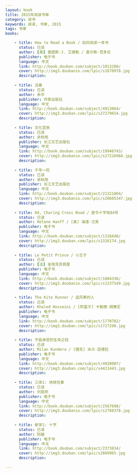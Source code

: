 ```yaml
---
layout: book
title: 2015年阅读书单
category: 读书
keywords: 阅读, 书单, 2015
tags: 书单
books: 

    - title: How to Read a Book / 如何阅读一本书
      status: 已读
      author: [美] 莫提默·J. 艾德勒 / 查尔斯·范多伦 
      publisher: 电子书
      language: 中文
      link: http://book.douban.com/subject/1013208/
      cover: http://img3.doubanio.com/lpic/s1670978.jpg
      description:  
	  
    - title: 活着
      status: 已读
      author: 余华
      publisher: 作家出版社
      language: 中文
      link: http://book.douban.com/subject/4913064/           
      cover: http://img3.douban.com/lpic/s27279654.jpg
      description:  
	  
    - title: 文化苦旅
      status: 已读
      author: 余秋雨
      publisher: 长江文艺出版社
      language: 中文
      link: http://book.douban.com/subject/19940743/
      cover: http://img3.doubanio.com/lpic/s27226968.jpg
      description: 
	  
    - title: 千年一叹
      status: 已读
      author: 余秋雨 
      publisher: 长江文艺出版社
      language: 中文
      link: http://book.douban.com/subject/21321804/           
      cover: http://img3.doubanio.com/lpic/s26605347.jpg
      description: 
	  
    - title: 84, Charing Cross Road / 查令十字街84号
      status: 已读
      author: Helene Hanff / [美] 海莲·汉芙 
      publisher: 电子书
      language: 中文
      link: http://book.douban.com/subject/1316648/
      cover: http://img3.douban.com/lpic/s1326174.jpg
      description: 
	  
    - title: Le Petit Prince / 小王子
      status: 已读
      author: [法] 圣埃克苏佩里
      publisher: 电子书
      language: 中文
      link: http://book.douban.com/subject/1084336/
      cover: http://img3.doubanio.com/lpic/s1237549.jpg
      description:
	  
    - title: The Kite Runner / 追风筝的人
      status: 已读
      author: Khaled Hosseini / [阿富汗] 卡勒德·胡赛尼
      publisher: 电子书
      language: 中文
      link: http://book.douban.com/subject/1770782/
      cover: http://img3.douban.com/lpic/s1727290.jpg
      description: 
	  
    - title: 不能承受的生命之轻
      status: 已读
      author: Milan Kundera / [捷克] 米兰·昆德拉
      publisher: 电子书
      language: 中文
      link: http://book.douban.com/subject/4920007/
      cover: http://img3.douban.com/lpic/s4421443.jpg
      description: 
	  
    - title: 三体1: 地球往事
      status: 已读
      author: 刘慈欣
      publisher: 电子书
      language: 中文
      link: http://book.douban.com/subject/2567698/
      cover: http://img3.doubanio.com/lpic/s2768378.jpg
      description: 
	  
    - title: 新宋1: 十字
      status: 已读
      author: 阿越
      publisher: 电子书
      language: 中文
      link: http://book.douban.com/subject/2373834/
      cover: http://img3.douban.com/lpic/s2889965.jpg
      description: 
	  
---
```





     
  